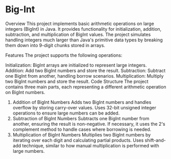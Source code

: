 # Big-Int
Overview
This project implements basic arithmetic operations on large integers (BigInt) in Java. It provides functionality for initialization, addition, subtraction, and multiplication of BigInt values. The project simulates handling integers much larger than Java's primitive data types by breaking them down into 9-digit chunks stored in arrays.

Features
The project supports the following operations:

Initialization: BigInt arrays are initialized to represent large integers.
Addition: Add two BigInt numbers and store the result.
Subtraction: Subtract one BigInt from another, handling borrow scenarios.
Multiplication: Multiply two BigInt numbers and store the result.
Code Structure
The project contains three main parts, each representing a different arithmetic operation on BigInt numbers.

1. Addition of BigInt Numbers
Adds two BigInt numbers and handles overflow by storing carry-over values.
Uses 32-bit unsigned integer operations to ensure large numbers can be added.
2. Subtraction of BigInt Numbers
Subtracts one BigInt number from another, ensuring the result is non-negative.
If necessary, it uses the 2's complement method to handle cases where borrowing is needed.
3. Multiplication of BigInt Numbers
Multiplies two BigInt numbers by iterating over each digit and calculating partial products.
Uses shift-and-add technique, similar to how manual multiplication is performed with large numbers.
